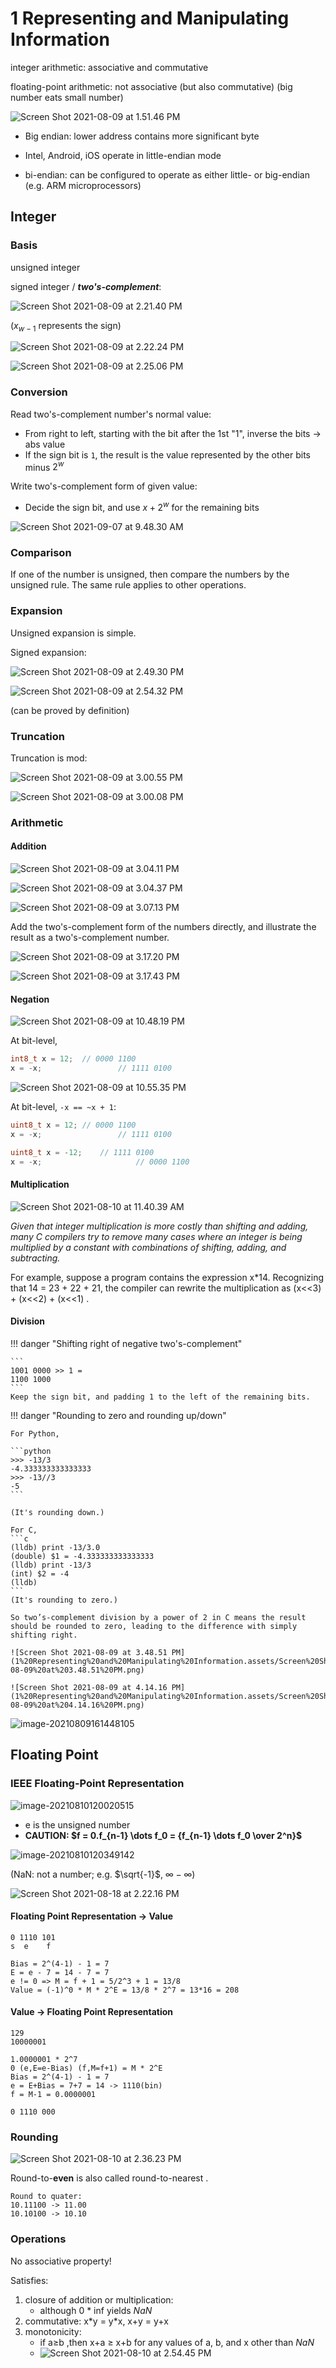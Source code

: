 # 1 Representing and Manipulating Information

integer arithmetic: associative and commutative

floating-point arithmetic: not associative (but also commutative) (big number eats small number)

![Screen Shot 2021-08-09 at 1.51.46 PM](1%20Representing%20and%20Manipulating%20Information.assets/Screen%20Shot%202021-08-09%20at%201.51.46%20PM.png)

- Big endian: lower address contains more significant byte

- Intel, Android, iOS operate in little-endian mode
- bi-endian: can be configured to operate as either little- or big-endian (e.g. ARM microprocessors)

## Integer

### Basis

unsigned integer

signed integer / ***two's-complement***:

![Screen Shot 2021-08-09 at 2.21.40 PM](1%20Representing%20and%20Manipulating%20Information.assets/Screen%20Shot%202021-08-09%20at%202.21.40%20PM.png)

($x_{w-1}$ represents the sign)

![Screen Shot 2021-08-09 at 2.22.24 PM](1%20Representing%20and%20Manipulating%20Information.assets/Screen%20Shot%202021-08-09%20at%202.22.24%20PM.png)

![Screen Shot 2021-08-09 at 2.25.06 PM](1%20Representing%20and%20Manipulating%20Information.assets/Screen%20Shot%202021-08-09%20at%202.25.06%20PM.png)

### Conversion

Read two's-complement number's normal value:

- From right to left, starting with the bit after the 1st "1", inverse the bits → abs value
- If the sign bit is `1`, the result is the value represented by the other bits minus $2^w$

Write two's-complement form of given value:

- Decide the sign bit, and use $x + 2^w$ for the remaining bits

![Screen Shot 2021-09-07 at 9.48.30 AM](1%20Representing%20and%20Manipulating%20Information.assets/Screen%20Shot%202021-09-07%20at%209.48.30%20AM.png)

### Comparison

If one of the number is unsigned, then compare the numbers by the unsigned rule. The same rule applies to other operations.

### Expansion

Unsigned expansion is simple.

Signed expansion:

![Screen Shot 2021-08-09 at 2.49.30 PM](1%20Representing%20and%20Manipulating%20Information.assets/Screen%20Shot%202021-08-09%20at%202.49.30%20PM.png)

![Screen Shot 2021-08-09 at 2.54.32 PM](1%20Representing%20and%20Manipulating%20Information.assets/Screen%20Shot%202021-08-09%20at%202.54.32%20PM.png)

(can be proved by definition)

### Truncation

Truncation is mod:

![Screen Shot 2021-08-09 at 3.00.55 PM](1%20Representing%20and%20Manipulating%20Information.assets/Screen%20Shot%202021-08-09%20at%203.00.55%20PM.png)

![Screen Shot 2021-08-09 at 3.00.08 PM](1%20Representing%20and%20Manipulating%20Information.assets/Screen%20Shot%202021-08-09%20at%203.00.08%20PM.png)

### Arithmetic

#### Addition

![Screen Shot 2021-08-09 at 3.04.11 PM](1%20Representing%20and%20Manipulating%20Information.assets/Screen%20Shot%202021-08-09%20at%203.04.11%20PM.png)

![Screen Shot 2021-08-09 at 3.04.37 PM](1%20Representing%20and%20Manipulating%20Information.assets/Screen%20Shot%202021-08-09%20at%203.04.37%20PM.png)

![Screen Shot 2021-08-09 at 3.07.13 PM](1%20Representing%20and%20Manipulating%20Information.assets/Screen%20Shot%202021-08-09%20at%203.07.13%20PM.png)

Add the two's-complement form of the numbers directly, and illustrate the result as a two's-complement number.

![Screen Shot 2021-08-09 at 3.17.20 PM](1%20Representing%20and%20Manipulating%20Information.assets/Screen%20Shot%202021-08-09%20at%203.17.20%20PM.png)

![Screen Shot 2021-08-09 at 3.17.43 PM](1%20Representing%20and%20Manipulating%20Information.assets/Screen%20Shot%202021-08-09%20at%203.17.43%20PM.png)

#### Negation

![Screen Shot 2021-08-09 at 10.48.19 PM](1%20Representing%20and%20Manipulating%20Information.assets/Screen%20Shot%202021-08-09%20at%2010.48.19%20PM.png)

At bit-level,

```c
int8_t x = 12;	// 0000 1100
x = -x;					// 1111 0100

```

![Screen Shot 2021-08-09 at 10.55.35 PM](1%20Representing%20and%20Manipulating%20Information.assets/Screen%20Shot%202021-08-09%20at%2010.55.35%20PM.png)

At bit-level, `-x == ~x + 1`:

```c
uint8_t x = 12;	// 0000 1100
x = -x;					// 1111 0100

uint8_t x = -12;	// 1111 0100
x = -x;						// 0000 1100
```

#### Multiplication

![Screen Shot 2021-08-10 at 11.40.39 AM](1%20Representing%20and%20Manipulating%20Information.assets/Screen%20Shot%202021-08-10%20at%2011.40.39%20AM.png)

*Given that integer multiplication is more costly than shifting and adding, many C compilers try to remove many cases where an integer is being multiplied by a constant with combinations of shifting, adding, and subtracting.*

For example, suppose a program contains the expression x*14. Recognizing that 14 = 23 + 22 + 21, the compiler can rewrite the multiplication as (x<<3) + (x<<2) + (x<<1) .

#### Division

!!! danger "Shifting right of negative two's-complement"
    
    ```
    1001 0000 >> 1 =
    1100 1000
    ```
    Keep the sign bit, and padding 1 to the left of the remaining bits.

!!! danger "Rounding to zero and rounding up/down"
    

    For Python,
    
    ```python
    >>> -13/3
    -4.333333333333333
    >>> -13//3
    -5
    ```
    
    (It's rounding down.)
    
    For C,
    ```c
    (lldb) print -13/3.0
    (double) $1 = -4.333333333333333
    (lldb) print -13/3
    (int) $2 = -4
    (lldb)
    ```
    (It's rounding to zero.)
    
    So two’s-complement division by a power of 2 in C means the result should be rounded to zero, leading to the difference with simply shifting right.
    
    ![Screen Shot 2021-08-09 at 3.48.51 PM](1%20Representing%20and%20Manipulating%20Information.assets/Screen%20Shot%202021-08-09%20at%203.48.51%20PM.png)
    
    ![Screen Shot 2021-08-09 at 4.14.16 PM](1%20Representing%20and%20Manipulating%20Information.assets/Screen%20Shot%202021-08-09%20at%204.14.16%20PM.png)

![image-20210809161448105](1%20Representing%20and%20Manipulating%20Information.assets/image-20210809161448105.png)

## Floating Point

### IEEE Floating-Point Representation

![image-20210810120020515](1%20Representing%20and%20Manipulating%20Information.assets/image-20210810120020515.png)

- e is the unsigned number
- **CAUTION: $f = 0.f_{n-1} \dots f_0 = {f_{n-1} \dots f_0 \over 2^n}$​**

![image-20210810120349142](1%20Representing%20and%20Manipulating%20Information.assets/image-20210810120349142.png)

(NaN: not a number; e.g. $\sqrt{-1}$, $\infty - \infty$​)

![Screen Shot 2021-08-18 at 2.22.16 PM](1%20Representing%20and%20Manipulating%20Information.assets/Screen%20Shot%202021-08-18%20at%202.22.16%20PM.png)

#### Floating Point Representation → Value

```
0 1110 101
s  e    f

Bias = 2^(4-1) - 1 = 7
E = e - 7 = 14 - 7 = 7
e != 0 => M = f + 1 = 5/2^3 + 1 = 13/8
Value = (-1)^0 * M * 2^E = 13/8 * 2^7 = 13*16 = 208
```

#### Value → Floating Point Representation

```
129
10000001

1.0000001 * 2^7
0 (e,E=e-Bias) (f,M=f+1) = M * 2^E
Bias = 2^(4-1) - 1 = 7
e = E+Bias = 7+7 = 14 -> 1110(bin)
f = M-1 = 0.0000001

0 1110 000
```

### Rounding

![Screen Shot 2021-08-10 at 2.36.23 PM](1%20Representing%20and%20Manipulating%20Information.assets/Screen%20Shot%202021-08-10%20at%202.36.23%20PM.png)

Round-to-**even** is also called round-to-nearest .

```
Round to quater:
10.11100 -> 11.00
10.10100 -> 10.10
```

### Operations

No associative property!

Satisfies:

1. closure of addition or multiplication: 
    - although 0 * inf yields *NaN*
2. commutative: x\*y = y\*x, x+y = y+x
3. monotonicity: 
    - if a≥b ,then x+a ≥ x+b for any values of a, b, and x other than *NaN*
    - ![Screen Shot 2021-08-10 at 2.54.45 PM](1%20Representing%20and%20Manipulating%20Information.assets/Screen%20Shot%202021-08-10%20at%202.54.45%20PM.png)





